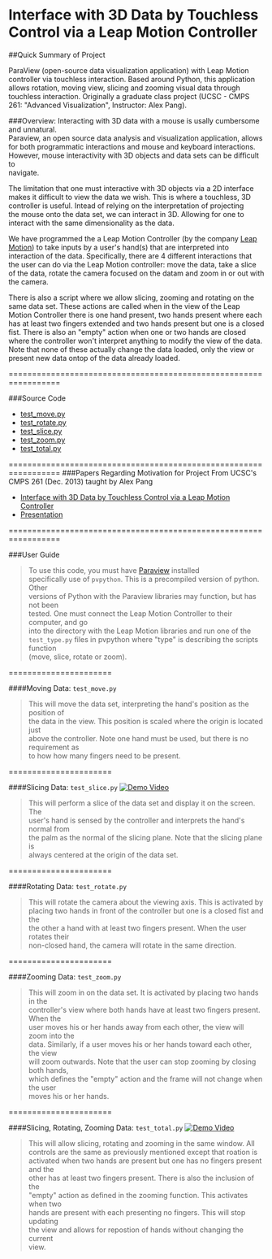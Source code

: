 Interface with 3D Data by Touchless Control via a Leap Motion Controller
===================


##Quick Summary of Project

ParaView (open-source data visualization application) with Leap Motion 
controller via touchless interaction. Based around Python, this application 
allows rotation, moving view, slicing and zooming visual data through 
touchless interaction. Originally a graduate class project
(UCSC - CMPS 261: "Advanced Visualization", Instructor: Alex Pang).


###Overview:
 Interacting with 3D data with a mouse is usally cumbersome and unnatural.  
 Paraview, an open source data analysis and visualization application, allows   
 for both programmatic interactions and mouse and keyboard interactions.   
 However, mouse interactivity with 3D objects and data sets can be difficult to  
 navigate.    
  
 The limitation that one must interactive with 3D objects via a 2D interface   
 makes it difficult to view the data we wish. This is where a touchless, 3D  
 controller is useful. Intead of relying on the interpretation of projecting  
 the mouse onto the data set, we can interact in 3D. Allowing for one to 
 interact with the same dimensionality as the data.  
  
 We have programmed the a Leap Motion Controller (by the company 
 [Leap Motion](https://www.leapmotion.com/)) to take inputs by a user's 
 hand(s) that are interpreted into interaction of the data. Specifically,
 there are 4 different interactions that the user can do via the Leap Motion
 controller: move the data, take a slice of the data, rotate the camera 
 focused on the datam and zoom in or out with the camera. 

 There is also a script where we allow slicing, zooming and rotating on the 
 same data set. These actions are called when in the view of the Leap Motion 
 Controller there is one hand present, two hands present where each has at 
 least two fingers extended and two hands present but one is a closed fist. 
 There is also an "empty" action when one or two hands are closed where the 
 controller won't interpret anything to modify the view of the data. Note 
 that none of these actually change the data loaded, only the view or 
 present new data ontop of the data already loaded.


=================================================================

###Source Code 	
- [test_move.py](Code/test_move.py)
- [test_rotate.py](Code/test_rotate.py)
- [test_slice.py](Code/test_slice.py)
- [test_zoom.py](Code/test_zoom.py)
- [test_total.py](Code/test_total.py)

=================================================================
###Papers Regarding Motivation for Project
From UCSC's CMPS 261 (Dec. 2013) taught by Alex Pang
- [Interface with 3D Data by Touchless Control via a Leap Motion Controller](Papers/paper.pdf)
- [Presentation](Papers/presentation.pdf)


=================================================================


###User Guide
> To use this code, you must have [Paraview](http://www.paraview.org) installed   
> specifically use of `pvpython`. This is a precompiled version of python. Other   
> versions of Python with the Paraview libraries may function, but has not been   
> tested. One must connect the Leap Motion Controller to their computer, and go   
> into the directory with the Leap Motion libraries and run one of the   
> `test_type.py` files in pvpython where "type" is describing the scripts function  
> (move, slice, rotate or zoom).  

======================  

####Moving Data: `test_move.py`
> This will move the data set, interpreting the hand's position as the position of  
> the data in the view. This position is scaled where the origin is located just   
> above the controller. Note one hand must be used, but there is no requirement as   
> to how how many fingers need to be present.

======================


####Slicing Data: `test_slice.py` 
[![Demo Video](http://img.youtube.com/vi/hx7Rxmb-yd4/0.jpg)](http://www.youtube.com/watch?v=hx7Rxmb-yd4)
> This will perform a slice of the data set and display it on the screen. The   
> user's hand is sensed by the controller and interprets the hand's normal from   
> the palm as the normal of the slicing plane. Note that the slicing plane is  
> always centered at the origin of the data set.

======================


####Rotating Data: `test_rotate.py`  
> This will rotate the camera about the viewing axis. This is activated by  
> placing two hands in front of the controller but one is a closed fist and the   
> the other a hand with at least two fingers present. When the user rotates their  
> non-closed hand, the camera will rotate in the same direction.

======================

####Zooming Data: `test_zoom.py`  
> This will zoom in on the data set. It is activated by placing two hands in the  
> controller's view where both hands have at least two fingers present. When the  
> user moves his or her hands away from each other, the view will zoom into the  
> data. Similarly, if a user moves his or her hands toward each other, the view  
> will zoom outwards. Note that the user can stop zooming by closing both hands,  
> which defines the "empty" action and the frame will not change when the user  
> moves his or her hands.

======================

####Slicing, Rotating, Zooming Data: `test_total.py`
[![Demo Video](http://img.youtube.com/vi/xEZIb0y29ME/0.jpg)](http://www.youtube.com/watch?v=xEZIb0y29ME)
> This will allow slicing, rotating and zooming in the same window. All  
> controls are the same as previously mentioned except that roation is   
> activated when two hands are present but one has no fingers present and the  
> other has at least two fingers present. There is also the inclusion of the  
> "empty" action as defined in the zooming function. This activates when two  
> hands are present with each presenting no fingers. This will stop updating   
> the view and allows for repostion of hands without changing the current   
> view.
